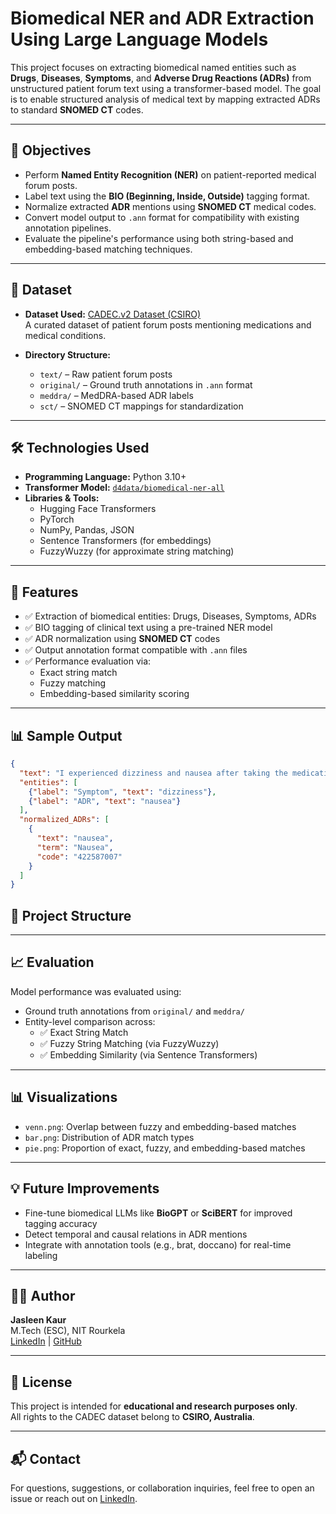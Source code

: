 # Biomedical NER and ADR Extraction Using Large Language Models

This project focuses on extracting biomedical named entities such as **Drugs**, **Diseases**, **Symptoms**, and **Adverse Drug Reactions (ADRs)** from unstructured patient forum text using a transformer-based model. The goal is to enable structured analysis of medical text by mapping extracted ADRs to standard **SNOMED CT** codes.

---

## 📌 Objectives

- Perform **Named Entity Recognition (NER)** on patient-reported medical forum posts.
- Label text using the **BIO (Beginning, Inside, Outside)** tagging format.
- Normalize extracted **ADR** mentions using **SNOMED CT** medical codes.
- Convert model output to `.ann` format for compatibility with existing annotation pipelines.
- Evaluate the pipeline's performance using both string-based and embedding-based matching techniques.

---

## 🧠 Dataset

- **Dataset Used:** [CADEC.v2 Dataset (CSIRO)](https://data.csiro.au/collection/csiro:10948?q=CADEC)  
  A curated dataset of patient forum posts mentioning medications and medical conditions.

- **Directory Structure:**
  - `text/` – Raw patient forum posts
  - `original/` – Ground truth annotations in `.ann` format
  - `meddra/` – MedDRA-based ADR labels
  - `sct/` – SNOMED CT mappings for standardization

---

## 🛠️ Technologies Used

- **Programming Language:** Python 3.10+
- **Transformer Model:** [`d4data/biomedical-ner-all`](https://huggingface.co/d4data/biomedical-ner-all)
- **Libraries & Tools:**  
  - Hugging Face Transformers  
  - PyTorch  
  - NumPy, Pandas, JSON  
  - Sentence Transformers (for embeddings)  
  - FuzzyWuzzy (for approximate string matching)

---

## 🚀 Features

- ✅ Extraction of biomedical entities: Drugs, Diseases, Symptoms, ADRs  
- ✅ BIO tagging of clinical text using a pre-trained NER model  
- ✅ ADR normalization using **SNOMED CT** codes  
- ✅ Output annotation format compatible with `.ann` files  
- ✅ Performance evaluation via:
  - Exact string match
  - Fuzzy matching
  - Embedding-based similarity scoring

---

## 📊 Sample Output

```json
{
  "text": "I experienced dizziness and nausea after taking the medication.",
  "entities": [
    {"label": "Symptom", "text": "dizziness"},
    {"label": "ADR", "text": "nausea"}
  ],
  "normalized_ADRs": [
    {
      "text": "nausea",
      "term": "Nausea",
      "code": "422587007"
    }
  ]
}
``` 

## 📁 Project Structure


---

## 📈 Evaluation

Model performance was evaluated using:

- Ground truth annotations from `original/` and `meddra/`
- Entity-level comparison across:
  - ✅ Exact String Match
  - ✅ Fuzzy String Matching (via FuzzyWuzzy)
  - ✅ Embedding Similarity (via Sentence Transformers)

---

## 📊 Visualizations

- `venn.png`: Overlap between fuzzy and embedding-based matches  
- `bar.png`: Distribution of ADR match types  
- `pie.png`: Proportion of exact, fuzzy, and embedding-based matches  

---

## 💡 Future Improvements

- Fine-tune biomedical LLMs like **BioGPT** or **SciBERT** for improved tagging accuracy  
- Detect temporal and causal relations in ADR mentions  
- Integrate with annotation tools (e.g., brat, doccano) for real-time labeling  

---

## 🙋‍♀️ Author

**Jasleen Kaur**  
M.Tech (ESC), NIT Rourkela  
[LinkedIn](https://www.linkedin.com/in/jas03leen/) | [GitHub](https://github.com/Jasl-hub)

---

## 📜 License

This project is intended for **educational and research purposes only**.  
All rights to the CADEC dataset belong to **CSIRO, Australia**.

---

## 📬 Contact

For questions, suggestions, or collaboration inquiries, feel free to open an issue or reach out on [LinkedIn](https://www.linkedin.com/in/jas03leen/).

